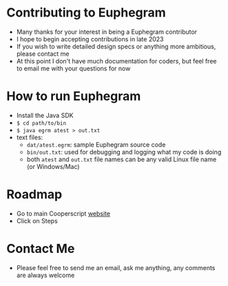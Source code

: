 # Contributing to Euphegram
* Many thanks for your interest in being a Euphegram contributor
* I hope to begin accepting contributions in late 2023
* If you wish to write detailed design specs or anything more ambitious, please contact me
* At this point I don't have much documentation for coders, but feel free to email me with your questions for now
# How to run Euphegram
* Install the Java SDK
* `$ cd path/to/bin`
* `$ java egrm atest > out.txt`
* text files:
  * `dat/atest.egrm`: sample Euphegram source code
  * `bin/out.txt`: used for debugging and logging what my code is doing
  * both `atest` and `out.txt` file names can be any valid Linux file name (or Windows/Mac)
# Roadmap
* Go to main Cooperscript [website](http://euphegram.org)
* Click on Steps
# Contact Me
* Please feel free to send me an email, ask me anything, any comments are always welcome
